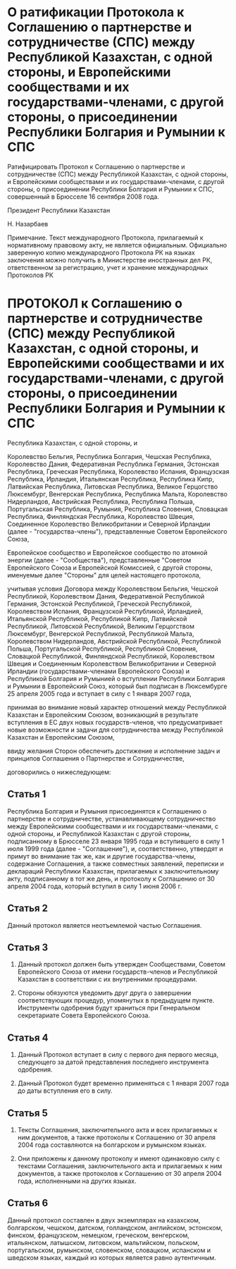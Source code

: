 # О ратификации Протокола к Соглашению о партнерстве и сотрудничестве (СПС) между Республикой Казахстан, с одной стороны, и Европейскими сообществами и их государствами-членами, с другой стороны, о присоединении Республики Болгария и Румынии к СПС

Ратифицировать Протокол к Соглашению о партнерстве и сотрудничестве (СПС) между Республикой Казахстан, с одной стороны, и Европейскими сообществами и их государствами-членами, с другой стороны, о присоединении Республики Болгария и Румынии к СПС, совершенный в Брюсселе 16 сентября 2008 года.

Президент Республики Казахстан

Н. Назарбаев

Примечание. Текст международного Протокола, прилагаемый к нормативному правовому акту, не является официальным. Официально заверенную копию международного Протокола РК на языках заключения можно получить в Министерстве иностранных дел РК, ответственном за регистрацию, учет и хранение международных Протоколов РК

# ПРОТОКОЛ к Соглашению о партнерстве и сотрудничестве (СПС) между Республикой Казахстан, с одной стороны, и Европейскими сообществами и их государствами-членами, с другой стороны, о присоединении Республики Болгария и Румынии к СПС

Республика Казахстан, с одной стороны, и

Королевство Бельгия, Республика Болгария, Чешская Республика, Королевство Дания, Федеративная Республика Германия, Эстонская Республика, Греческая Республика, Королевство Испания, Французская Республика, Ирландия, Итальянская Республика, Республика Кипр, Латвийская Республика, Литовская Республика, Великое Герцогство Люксембург, Венгерская Республика, Республика Мальта, Королевство Нидерландов, Австрийская Республика, Республика Польша, Португальская Республика, Румыния, Республика Словения, Словацкая Республика, Финляндская Республика, Королевство Швеция, Соединенное Королевство Великобритании и Северной Ирландии (далее - "государства-члены"), представленные Советом Европейского Союза,

Европейское сообщество и Европейское сообщество по атомной энергии (далее - "Сообщества"), представленные "Советом Европейского Союза и Европейской Комиссией, с другой стороны, именуемые далее "Стороны" для целей настоящего протокола,

учитывая условия Договора между Королевством Бельгия, Чешской Республикой, Королевством Дания, Федеративной Республикой Германия, Эстонской Республикой, Греческой Республикой, Королевством Испания, Французской Республикой, Ирландией, Итальянской Республикой, Республикой Кипр, Латвийской Республикой, Литовской Республикой, Великим Герцогством Люксембург, Венгерской Республикой, Республикой Мальта, Королевством Нидерландов, Австрийской Республикой, Республикой Польша, Португальской Республикой, Республикой Словения, Словацкой Республикой, Финляндской Республикой, Королевством Швеция и Соединенным Королевством Великобритании и Северной Ирландии (государствами-членами Европейского Союза) и Республикой Болгария и Румынией о вступлении Республики Болгария и Румынии в Европейский Союз, который был подписан в Люксембурге 25 апреля 2005 года и вступает в силу с 1 января 2007 года,

принимая во внимание новый характер отношений между Республикой Казахстан и Европейским Союзом, возникающий в результате вступления в ЕС двух новых государств-членов, что предусматривает новые возможности и задачи для сотрудничества между Республикой Казахстан и Европейским Союзом,

ввиду желания Сторон обеспечить достижение и исполнение задач и принципов Соглашения о Партнерстве и Сотрудничестве,

договорились о нижеследующем:

## Статья 1

Республика Болгария и Румыния присоединятся к Соглашению о партнерстве и сотрудничестве, устанавливающему сотрудничество между Европейскими сообществами и их государствами-членами, с одной стороны, и Республикой Казахстан с другой стороны, подписанному в Брюсселе 23 января 1995 года и вступившего в силу 1 июля 1999 года (далее - "Соглашение"), и, соответственно, утвердят и примут во внимание так же, как и другие государства-члены, содержание Соглашения, а также совместных заявлений, переписки и деклараций Республики Казахстан, прилагаемых к заключительному акту, подписанному в тот же день, и протоколу к Соглашению от 30 апреля 2004 года, который вступил в силу 1 июня 2006 г.

## Статья 2

Данный протокол является неотъемлемой частью Соглашения.

## Статья 3

1. Данный протокол должен быть утвержден Сообществами, Советом Европейского Союза от имени государств-членов и Республикой Казахстан в соответствии с их внутренними процедурами.

2. Стороны обязуются уведомить друг друга о завершении соответствующих процедур, упомянутых в предыдущем пункте. Инструменты одобрения будут храниться при Генеральном секретариате Совета Европейского Союза.

## Статья 4

1. Данный Протокол вступает в силу с первого дня первого месяца, следующего за датой представления последнего инструмента одобрения.

2. Данный Протокол будет временно применяться с 1 января 2007 года до даты вступления его в силу.

## Статья 5

1. Тексты Соглашения, заключительного акта и всех прилагаемых к ним документов, а также протоколы к Соглашению от 30 апреля 2004 года составляются на болгарском и румынском языках.

2. Они приложены к данному протоколу и имеют одинаковую силу с текстами Соглашения, заключительного акта и прилагаемых к ним документов, а также протоколов к Соглашению от 30 апреля 2004 года, исполненными на других языках.

## Статья 6

Данный протокол составлен в двух экземплярах на казахском, болгарском, чешском, датском, голландском, английском, эстонском, финском, французском, немецком, греческом, венгерском, итальянском, латышском, литовском, мальтийском, польском, португальском, румынском, словенском, словацком, испанском и шведском языках, каждый из которых является равно аутентичным.

